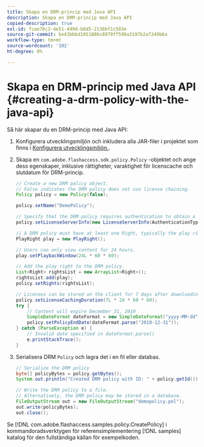 ```yaml
---
title: Skapa en DRM-princip med Java API
description: Skapa en DRM-princip med Java API
copied-description: true
exl-id: fcae76c3-4e51-449d-b6d5-2138bf1c583e
source-git-commit: be43bbbd1051886c8979ff590a3197b2a7249b6a
workflow-type: tm+mt
source-wordcount: '102'
ht-degree: 0%

---
```


# Skapa en DRM-princip med Java API {#creating-a-drm-policy-with-the-java-api}

Så här skapar du en DRM-princip med Java API:

1. Konfigurera utvecklingsmiljön och inkludera alla JAR-filer i projektet som finns i [Konfigurera utvecklingsmiljön.](../../protecting-content/setting-up-the-sdk/setup-dev-env.md).
1. Skapa en `com.adobe.flashaccess.sdk.policy.Policy` -objektet och ange dess egenskaper, inklusive rättigheter, varaktighet för licenscache och slutdatum för DRM-princip.

   ```java
   // Create a new DRM policy object.  
   // False indicates the DRM policy does not use license chaining.  
   Policy policy = new Policy(false);  
   
   policy.setName("DemoPolicy");  
   
   // Specify that the DRM policy requires authentication to obtain a license.  
   policy.setLicenseServerInfo(new LicenseServerInfo(AuthenticationType.UsernamePassword));  
   
   // A DRM policy must have at least one Right, typically the play right  
   PlayRight play = new PlayRight();  
   
   // Users can only view content for 24 hours.  
   play.setPlaybackWindow(24L * 60 * 60);  
   
   // Add the play right to the DRM policy.  
   List<Right> rightsList = new ArrayList<Right>();  
   rightsList.add(play);  
   policy.setRights(rightsList);  
   
   // Licenses can be stored on the client for 7 days after downloading  
   policy.setLicenseCachingDuration(7L * 24 * 60 * 60);  
   try {  
       // Content will expire December 31, 2010  
       SimpleDateFormat dateFormat = new SimpleDateFormat("yyyy-MM-dd");  
       policy.setPolicyEndDate(dateFormat.parse("2010-12-31"));  
   } catch (ParseException e) {  
       // Invalid date specified in dateFormat.parse()  
       e.printStackTrace();  
   } 
   ```

1. Serialisera DRM `Policy` och lagra det i en fil eller databas.

   ```java
   // Serialize the DRM policy  
   byte[] policyBytes = policy.getBytes();  
   System.out.println("Created DRM policy with ID: " + policy.getId());  
   
   // Write the DRM policy to a file.   
   // Alternatively, the DRM policy may be stored in a database.  
   FileOutputStream out = new FileOutputStream("demopolicy.pol");  
   out.write(policyBytes);  
   out.close(); 
   ```

Se [!DNL com.adobe.flashaccess.samples.policy.CreatePolicy] i kommandoradsverktygen för referensimplementering [!DNL samples] katalog för den fullständiga källan för exempelkoden.
